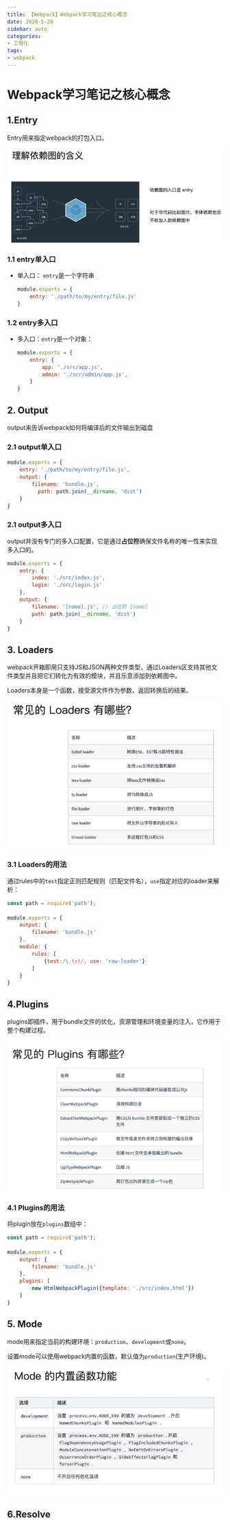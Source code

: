 ```yaml
---
title: 【Webpack】Webpack学习笔记之核心概念
date: 2020-5-28
sidebar: auto
categories: 
- 工程化
tags: 
- webpack
---
```


# Webpack学习笔记之核心概念

## 1.Entry

Entry用来指定webpack的打包入口。

![](../../../images/webpack/entry.png)

### 1.1 entry单入口

+ 单入口： `entry`是一个字符串

  ```js
  module.exports = {
      entry: './path/to/my/entry/file.js'
  }
  ```

  

### 1.2  entry多入口

+ 多入口：`entry`是一个对象：

  ```js
  module.exports = {
      entry: {
          app: './src/app.js',
          admin: './scr/admin/app.js',
      }
  }
  ```

  

## 2. Output

output来告诉webpack如何将编译后的文件输出到磁盘

### 2.1 output单入口

```js
module.exports = {
    entry: './path/to/my/entry/file.js',
    output: {
        filename: 'bundle.js',
          path: path.join(__dirname, 'dist')
    }
}
```

### 2.1 output多入口

output并没有专门的多入口配置，它是通过**占位符**确保文件名称的唯一性来实现多入口的。

```js
module.exports = {
    entry: {
        index: './src/index.js',
        login: './src/login.js'
    },
    output: {
        filename: '[name].js', // 占位符 [name]
        path: path.join(__dirname, 'dist')
    }
}
```

## 3. Loaders

webpack开箱即用只支持JS和JSON两种文件类型，通过Loaders区支持其他文件类型并且把它们转化为有效的模块，并且乐意添加到依赖图中。

Loaders本身是一个函数，接受源文件作为参数，返回转换后的结果。

![](../../../images/webpack/loaders.png)

### 3.1  Loaders的用法

通过rules中的`test`指定正则匹配规则（匹配文件名），`use`指定对应的loader来解析：

```js
const path = require('path');

module.exports = {
    output: {
        filename: 'bundle.js'
    },
    module: {
        rules: [
            {test:/\.txt/, use: 'raw-loader'}
        ]
    }
}
```



## 4.Plugins

plugins即插件，用于bundle文件的优化，资源管理和环境变量的注入，它作用于整个构建过程。

![](../../../images/webpack/plugins.png)

### 4.1 Plugins的用法

将plugin放在`plugins`数组中：

```js
const path = require('path');

module.exports = {
    output: {
        filename: 'bundle.js'
    },
    plugins: [
        new HtmlWebpackPlugin({template: './src/index.html'})
    ]
}
```

## 5. Mode

mode用来指定当前的构建环境：`production`、`development`或`none`。

设置mode可以使用webpack内置的函数，默认值为`production`(生产环境)。

![](../../../images/webpack/mode.png)

## 6.Resolve
